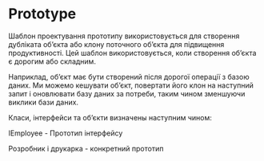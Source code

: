# Prototype
Шаблон проектування прототипу використовується для створення дубліката об’єкта або клону поточного об’єкта для підвищення продуктивності. Цей шаблон використовується, коли створення об’єкта є дорогим або складним.

Наприклад,  об’єкт має бути створений після дорогої операції з базою даних. Ми можемо кешувати об’єкт, повертати його клон на наступний запит і оновлювати базу даних за потреби, таким чином зменшуючи виклики бази даних.

Класи, інтерфейси та об’єкти визначены наступним чином:

IEmployee - Прототип інтерфейсу

Розробник і друкарка - конкретний прототип

